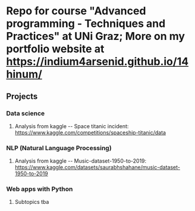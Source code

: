 # Repo for course "Advanced programming - Techniques and Practices" at UNi Graz; More on my portfolio website at https://indium4arsenid.github.io/14hinum/
## Projects

### Data science

1. Analysis from kaggle -- Space titanic incident: https://www.kaggle.com/competitions/spaceship-titanic/data

### NLP (Natural Language Processing)

1. Analysis from kaggle -- Music-dataset-1950-to-2019: https://www.kaggle.com/datasets/saurabhshahane/music-dataset-1950-to-2019

### Web apps with Python

1. Subtopics tba
